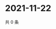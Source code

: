 # 2021-11-22

共 0 条

<!-- BEGIN WEIBO -->
<!-- 最后更新时间 Mon Nov 22 2021 16:11:05 GMT+0800 (China Standard Time) -->

<!-- END WEIBO -->
